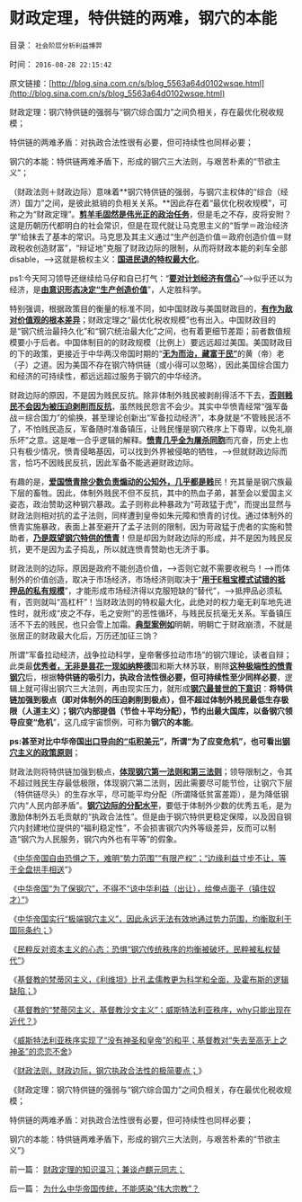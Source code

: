 # 财政定理，特供链的两难，钢穴的本能

目录： `社会阶层分析利益博羿` 

时间： `2016-08-28 22:15:42` 

原文链接：[http://blog.sina.com.cn/s/blog_5563a64d0102wsqe.html](http://blog.sina.com.cn/s/blog_5563a64d0102wsqe.html)

财政定理：钢穴特供链的强弱与“钢穴综合国力”之间负相关，存在最优化税收规模；

特供链的两难矛盾：对执政合法性很有必要，但可持续性也同样必要；

钢穴的本能：特供链两难矛盾下，形成的钢穴三大法则，与艰苦朴素的“节欲主义”；

（财政法则＋财政边际）意味着**钢穴特供链的强弱，与钢穴主权体的“综合（经济）国力”之间，是彼此抵销的负相关关系。**因此存在着“最优化税收规模”，可称之为“财政定理”。[**剪羊毛固然是伟光正的政治任务**](../../../2011/11/5/谁掩盖了国进民退的剪羊毛？.md)，但是毛之不存，皮将安附？这是历朝历代都明白的社会常识，但是在现代就让马克思主义的“哲学＝政治经济学”给抹去了基本的常识。马克思及其主义通过“生产创造价值＝政府创造价值＝财政税收创造财富”，“辩证地”克服了财政边际的限制，从而将财政本能的刹车全部disable，——>这就是极权主义：[**国进民退的特权最大化**](../../../2009/6/19/计划经济创造财富吗？.md)。

ps1:今天阿习领导还继续给马仔和自已打气：“[**要对计划经济有信心**](../../../2009/1/22/计划经济和市场经济中的生产者角色差异.md)”——>似乎还以为经济，是[**由意识形态决定“生产创造价值**](../../../2010/6/7/《资本论》错在“生产创造价值”.md)”，人定胜科学。

特别强调，根据政策目的衡量的标准不同，如中国财政与美国财政目的，[**有作为敌对价值观的根本差异**](../../../2014/6/7/从3000年历史形成，看中美两国体制的差距.md)；财政定理之“最优化税收规模”也有出入。中国财政目的是“钢穴统治最持久化”和“钢穴统治最大化”之间，也有着更细节差距；前者数值规模要小于后者。中国体制目的的财政规模（比例上）要远远超过美国。美国财政目的下的政策，更接近于中华两汉帝国时期的“[**无为而治，藏富于民”**](../../../2010/4/28/大道无为：任何历史和现实的政策必须顺势而为.md)的黄（帝）老（子）之道。因为美国不存在钢穴特供链（或小得可以忽略），因此美国综合国力和经济的可持续性，都远远超过服务于钢穴的中华经济。

财政边际的原因，不是因为贱民反抗。除非体制外贱民被剥削得活不下去，[**否则贱民不会因为被压迫剥削而反抗**](../../../2009/8/24/那里有压迫，那里就没有反抗.md)，虽然贱民怨言不会少。其实中华愤青经常“强军备战＝综合国力”的偷换，甚至理论创新出“军备拉动经济”，本身就是“不管贱民活不了，不怕贱民造反，军备随时准备镇压，让贱民懂是钢穴秩序上下尊卑，以免礼崩乐坏”之意。这是唯一合乎逻辑的解释。[**愤青几乎全为屠杀同胞**](../../../2009/7/16/自我标榜的最爱国成了左派特权通行证.md)而亢奋，历史上也只有极少情况，愤青侵略基因，可以找到外界被侵略的牺牲，——>但就财政边际而言，恰巧不因贱民反抗，因此军备不能逃避财政边际。

有趣的是，[**爱国愤青除少数负责煽动的公知外，几乎都是贱**](http://blog.sina.com.cn/s/blog_cc521dde0102vx1h.html)民！充其量是钢穴族最下层的畜牲。因此，体制外贱民不但不反抗，其中的热血子弟，甚至会以爱国主义姿态，政治赞助这种钢穴暴政。孟子则称此种暴政为“苛政猛于虎”，而提出显然与财政法则相对抗的孟子法则，同样遭到皇帝如朱元障和愤青的讨伐。通过体制外的愤青实施暴政，表面上甚至避开了孟子法则的限制，因为苛政猛于虎者的实施和赞助者，[**乃是既望钢穴特供的愤青**](../../../2009/2/2/实例解剖极左的人格认知误区.md)！但是却因为财政边际的形成，并不是因为贱民反抗，更不是因为孟子捣乱，所以就连愤青赞助也无济于事。

财政法则的边际，原因是政府不能创造价值，——>否则它就不需要收税鸟！——>而体制外的价值创造，取决于市场经济，市场经济则取决于“[**用于E租宝模式试错的抵押品的私有规模**](../../../2016/4/27/全面证伪公有制的可持续性,不存在“无差别劳动”.md)”，才能形成市场经济得以克服短缺的“替代”，——>抵押品必须私有，否则就叫“高杠杆”！当财政法则的特权最大化，此绝对的权力毫无刹车地先进性时，就形成“皮之不存，毛之安附”的恶性循环，与贱民反抗毫无关系。军备镇压活不下去的贱民，也只会雪上加霜。[**典型案例如**](../../../2013/2/11/明朝（极高税负×极低税效＝政府破产≠≠低税收）；.md)明朝，明朝亡于财政崩溃，不就是张居正的财政最大化后，万历还加征三饷？

所谓“军备拉动经济，战争拉动科学，皇帝奢侈拉动市场”的钢穴理论，读者自辩；此类最[**优秀者，无非是昙花一现如纳粹德**](../../../2010/7/10/警惕“崇拜德国”的民族主义分子；所谓“德国意志”.md)国和斯大林苏联，剔除[**这种极端性的愤青钢穴**](http://darthvad.blog.sohu.com/252060706.html)后，根据**特供链的吸引力，执政合法性很必要，但可持续性至少同样必要**，逻辑上就可得出钢穴三大法则，再由现实压力，就形成[**钢穴最普世的下意识**](../../../2016/8/9/钢穴三大法则典型立场“中左”，杨小凯发现“后发劣势”.md)：**将特供链加强到极点（即对体制外的压迫剥削到极点），但不超过体制外贱民最低生存极限（人道主义）；钢穴内部提倡（节俭＋平均分配），节约出最大国库，以备钢穴领导应变“危机**”，这几成宇宙惯例，可称为**钢穴的本能**。

**ps:甚至对比中华帝国[**出口导向的“屯积美元**](../../../2014/2/8/“美元霸权”得自全世界国家的“拥护”和“强行授予”.md)”，所谓“为了应变危机”，也可看出[**钢穴主义的政策原则**](../../../2015/12/5/虚拟人格的“阶级定理”，“绝对的权力”不是为了“贪污腐败”.md)**；

财政法则将特供链加强到极点，[**体现钢穴第一法则和第三法则**](../../../2016/8/1/自由工商的生存，就是对钢穴第三法则的威胁.md)；领导限制之，令其不超过贱民生存最低极限，体现钢穴第二法则，因此需要尽可能节俭，让钢穴下层（特供链尽头）的生存水平，尽可能平均分配（所谓降低贫富差距），是为降低钢穴内“人民内部矛盾”。[**钢穴边际的分配水平**](../../../2009/7/30/小小特权之多乎哉？不多也！.md)，要低于体制外少数的优秀五毛，是为激励体制外五毛贡献的“执政合法性”。但是由于钢穴特供更稳定保障，以及因自钢穴内封建地位提供的“福利稳定性”，不会损害钢穴内外等级差异，反而可以制造“钢穴为人民服务，钢穴内外也有平等”的假象。

《[中华帝国自由恐惧之下，难明“势力范围”“有限产权”；“边缘利益寸步不让，等于全盘拱手相送](../../../2016/8/24/中华帝国自由恐惧之下，难明“势力范围”“有限产权”；.md)”》

《[中华帝国“为了保钢穴”，不得不“谅中华利益（出让），给俺点面子（镇住奴才）”](../../../2016/8/25/中华帝国误将“面子”作势力范围，两者的利益对象区别；.md)》

《[中华帝国实行“极端钢穴主义”，因此永远无法有效地通过势力范围，均衡取利于国际条约；](../../../2016/8/25/鸦片战争，八国联军，中华帝国之于威斯特法利亚秩序.md)》

《[民粹反对资本主义的心态：恐惧“钢穴传统秩序的均衡被破坏，民粹被私权替代”](../../../2016/8/26/民粹反资本主义的心态：恐惧“钢穴传统秩序的均衡被破坏”.md)》

《[基督教的梵蒂冈主义，《利维坦》比孔孟儒教更为科学和全面，及霍布斯的逻辑缺陷；](../../../2016/8/26/基督教要求“市场经济，资本主义，人权”消极举证.md)》

《[基督教的“梵蒂冈主义，基督教沙文主义”；威斯特法利亚秩序，why只能出现在近代？](../../../2016/8/27/基督教的“梵蒂冈主义，基督教沙文主义”；.md)》

《[威斯特法利亚秩序实现了“没有神圣和皇帝”的和平；基督教对“失去至高无上之神圣”的恋恋不舍](../../../2016/8/27/钢穴在历史和现实中的合理性：民粹社会中的均衡中枢；.md)》

《[财政法则，财政边际，钢穴执政合法性的极简要点；](../../../2016/8/28/财政法则，财政边际，钢穴执政合法性的极简要点；.md)》

《财政定理：钢穴特供链的强弱与“钢穴综合国力”之间负相关，存在最优化税收规模；

特供链的两难矛盾：对执政合法性很有必要，但可持续性也同样必要；

钢穴的本能：特供链两难矛盾下，形成的钢穴三大法则，与艰苦朴素的“节欲主义”》

前一篇： [财政定理的知识温习；兼谈卢麒元同志；](../../../2016/8/30/财政定理的知识温习；兼谈卢麒元同志；.md)

后一篇： [为什么中华帝国传统，不能感染“伟大宗教”？](../../../2016/8/21/为什么中华帝国传统，不能感染“伟大宗教”？.md)

